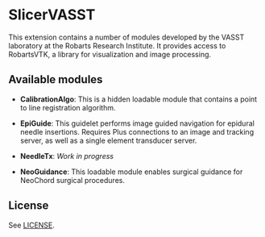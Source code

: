 SlicerVASST
===========

This extension contains a number of modules developed by the VASST laboratory at the Robarts Research Institute. It provides access to RobartsVTK, a library for visualization and image processing.

Available modules
-----------------

* **CalibrationAlgo**: This is a hidden loadable module that contains a point to line registration algorithm.

* **EpiGuide**: This guidelet performs image guided navigation for epidural needle insertions. Requires Plus connections to an image and tracking server, as well as a single element transducer server.

* **NeedleTx**: *Work in progress*

* **NeoGuidance**: This loadable module enables surgical guidance for NeoChord surgical procedures.

License
-------

See [LICENSE](LICENSE).

